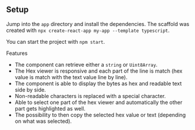 ## Setup

Jump into the `app` directory and install the dependencies. The scaffold was created with
`npx create-react-app my-app --template typescript`.

You can start the project with `npm start`.

Features

- The component can retrieve either a `string` or `Uint8Array`.
- The Hex viewer is responsive and each part of the line is match (hex value is match with the text value line by line).
- The component is able to display the bytes as hex and readable text side by side.
- Non-readable characters is replaced with a special character.
- Able to select one part of the hex viewer and automatically the other part gets highlighted as well.
- The possibility to then copy the selected hex value or text (depending on what was selected).
